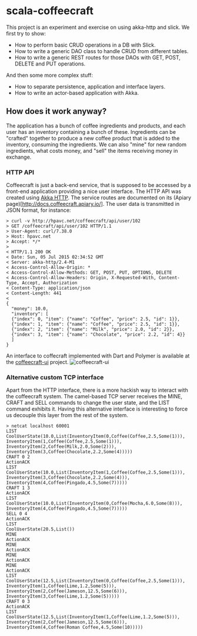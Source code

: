 # scala-coffeecraft
This project is an experiment and exercise on using akka-http and slick. We first try to show:
  - How to perform basic CRUD operations in a DB with Slick.
  - How to write a generic DAO class to handle CRUD from different tables.
  - How to write a generic REST routes for those DAOs with GET, POST, DELETE and PUT operations.

And then some more complex stuff:
  - How to separate persistence, application and interface layers.
  - How to write an actor-based application with Akka.

## How does it work anyway?

The application has a bunch of coffee ingredients and products, and each user has an inventory containing a bunch of these. Ingredients can be "crafted" together to produce a new coffee product that is added to the inventory, consuming the ingredients. We can also "mine" for new random ingredients, what costs money, and "sell" the items receiving money in exchange.

### HTTP API
Coffeecraft is just a back-end service, that is supposed to be accessed by a front-end application providing a nice user interface. The HTTP API was created using [Akka HTTP](http://doc.akka.io/docs/akka-stream-and-http-experimental/current/scala/http/). The service routes are documented on its (Apiary page)[http://docs.coffeecraft.apiary.io/]. The user data is transmitted in JSON format, for instance:

```
> curl -v http://hpavc.net/coffeecraft/api/user/102
> GET /coffeecraft/api/user/102 HTTP/1.1
> User-Agent: curl/7.38.0
> Host: hpavc.net
> Accept: */*
> 
< HTTP/1.1 200 OK
< Date: Sun, 05 Jul 2015 02:34:52 GMT
< Server: akka-http/2.4-M1
< Access-Control-Allow-Origin: *
< Access-Control-Allow-Methods: GET, POST, PUT, OPTIONS, DELETE
< Access-Control-Allow-Headers: Origin, X-Requested-With, Content-Type, Accept, Authorization
< Content-Type: application/json
< Content-Length: 441
< 
{
  "money": 10.0,
  "inventory": [
  {"index": 0, "item": {"name": "Coffee", "price": 2.5, "id": 1}},
  {"index": 1, "item": {"name": "Coffee", "price": 2.5, "id": 1}},
  {"index": 2, "item": {"name": "Milk", "price": 2.0, "id": 2}},
  {"index": 3, "item": {"name": "Chocolate", "price": 2.2, "id": 4}}
  ]
}
```

An interface to coffecraft implemented with Dart and Polymer is available at the [coffeecraft-ui](https://github.com/nlw0/coffeecraft-ui) project.
![coffeecraft-ui](http://i.imgur.com/QNsCLvx.png)

### Alternative custom TCP interface
Apart from the HTTP interface, there is a more hackish way to interact with the coffeecraft system. The camel-based TCP server receives the MINE, CRAFT and SELL commands to change the user state, and the LIST command exhibits it. Having this alternative interface is interesting to force us decouple this layer from the rest of the system.

```
> netcat localhost 60001
LIST
CoolUserState(10.0,List(InventoryItem(0,Coffee(Coffee,2.5,Some(1))), InventoryItem(1,Coffee(Coffee,2.5,Some(1))), InventoryItem(2,Coffee(Milk,2.0,Some(2))), InventoryItem(3,Coffee(Chocolate,2.2,Some(4)))))
CRAFT 0 2
ActionACK
LIST
CoolUserState(10.0,List(InventoryItem(1,Coffee(Coffee,2.5,Some(1))), InventoryItem(3,Coffee(Chocolate,2.2,Some(4))), InventoryItem(4,Coffee(Pingado,4.5,Some(7)))))
CRAFT 1 3
ActionACK
LIST
CoolUserState(10.0,List(InventoryItem(0,Coffee(Mocha,6.0,Some(8))), InventoryItem(4,Coffee(Pingado,4.5,Some(7)))))
SELL 0 4
ActionACK
LIST
CoolUserState(20.5,List())
MINE
ActionACK
MINE
ActionACK
MINE
ActionACK
MINE
ActionACK
LIST
CoolUserState(12.5,List(InventoryItem(0,Coffee(Coffee,2.5,Some(1))), InventoryItem(1,Coffee(Lime,1.2,Some(5))), InventoryItem(2,Coffee(Jameson,12.5,Some(6))), InventoryItem(3,Coffee(Lime,1.2,Some(5)))))
CRAFT 0 3
ActionACK
LIST
CoolUserState(12.5,List(InventoryItem(1,Coffee(Lime,1.2,Some(5))), InventoryItem(2,Coffee(Jameson,12.5,Some(6))), InventoryItem(4,Coffee(Roman Coffee,4.5,Some(10)))))
```

